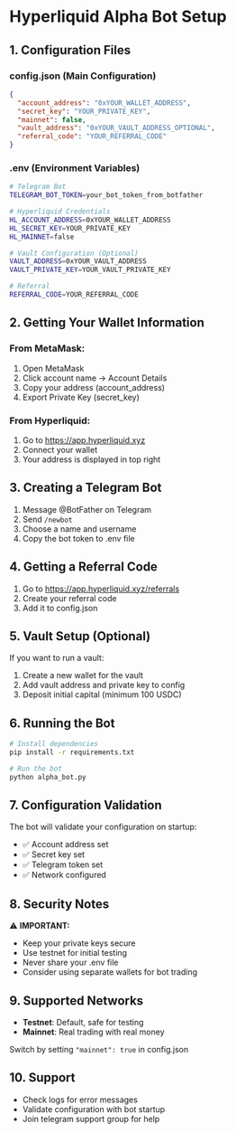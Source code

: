 # Hyperliquid Alpha Bot Setup

## 1. Configuration Files

### config.json (Main Configuration)
```json
{
  "account_address": "0xYOUR_WALLET_ADDRESS",
  "secret_key": "YOUR_PRIVATE_KEY",
  "mainnet": false,
  "vault_address": "0xYOUR_VAULT_ADDRESS_OPTIONAL",
  "referral_code": "YOUR_REFERRAL_CODE"
}
```

### .env (Environment Variables)
```bash
# Telegram Bot
TELEGRAM_BOT_TOKEN=your_bot_token_from_botfather

# Hyperliquid Credentials
HL_ACCOUNT_ADDRESS=0xYOUR_WALLET_ADDRESS
HL_SECRET_KEY=YOUR_PRIVATE_KEY
HL_MAINNET=false

# Vault Configuration (Optional)
VAULT_ADDRESS=0xYOUR_VAULT_ADDRESS
VAULT_PRIVATE_KEY=YOUR_VAULT_PRIVATE_KEY

# Referral
REFERRAL_CODE=YOUR_REFERRAL_CODE
```

## 2. Getting Your Wallet Information

### From MetaMask:
1. Open MetaMask
2. Click account name → Account Details
3. Copy your address (account_address)
4. Export Private Key (secret_key)

### From Hyperliquid:
1. Go to https://app.hyperliquid.xyz
2. Connect your wallet
3. Your address is displayed in top right

## 3. Creating a Telegram Bot

1. Message @BotFather on Telegram
2. Send `/newbot`
3. Choose a name and username
4. Copy the bot token to .env file

## 4. Getting a Referral Code

1. Go to https://app.hyperliquid.xyz/referrals
2. Create your referral code
3. Add it to config.json

## 5. Vault Setup (Optional)

If you want to run a vault:
1. Create a new wallet for the vault
2. Add vault address and private key to config
3. Deposit initial capital (minimum 100 USDC)

## 6. Running the Bot

```bash
# Install dependencies
pip install -r requirements.txt

# Run the bot
python alpha_bot.py
```

## 7. Configuration Validation

The bot will validate your configuration on startup:
- ✅ Account address set
- ✅ Secret key set  
- ✅ Telegram token set
- ✅ Network configured

## 8. Security Notes

⚠️ **IMPORTANT:**
- Keep your private keys secure
- Use testnet for initial testing
- Never share your .env file
- Consider using separate wallets for bot trading

## 9. Supported Networks

- **Testnet**: Default, safe for testing
- **Mainnet**: Real trading with real money

Switch by setting `"mainnet": true` in config.json

## 10. Support

- Check logs for error messages
- Validate configuration with bot startup
- Join telegram support group for help
